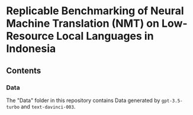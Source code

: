 # Replicable Benchmarking of Neural Machine Translation (NMT) on Low-Resource Local Languages in Indonesia

## Contents

### Data

The "Data" folder in this repository contains Data generated by `gpt-3.5-turbo` and `text-davinci-003`.
